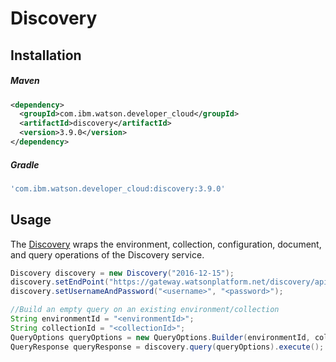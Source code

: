 # Discovery

## Installation

##### Maven
```xml
<dependency>
  <groupId>com.ibm.watson.developer_cloud</groupId>
  <artifactId>discovery</artifactId>
  <version>3.9.0</version>
</dependency>
```

##### Gradle
```gradle
'com.ibm.watson.developer_cloud:discovery:3.9.0'
```

## Usage
The [Discovery][discovery] wraps the environment, collection, configuration, document, and query operations of the Discovery service.

```java
Discovery discovery = new Discovery("2016-12-15");
discovery.setEndPoint("https://gateway.watsonplatform.net/discovery/api/");
discovery.setUsernameAndPassword("<username>", "<password>");

//Build an empty query on an existing environment/collection
String environmentId = "<environmentId>";
String collectionId = "<collectionId>";
QueryOptions queryOptions = new QueryOptions.Builder(environmentId, collectionId).build();
QueryResponse queryResponse = discovery.query(queryOptions).execute();
```

[discovery]: http://www.ibm.com/watson/developercloud/doc/discovery/
